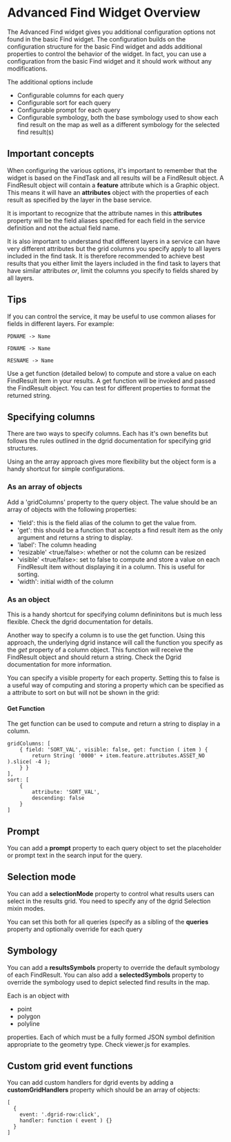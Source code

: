 # Advanced Find Widget Overview

The Advanced Find widget gives you additional configuration options not found in the basic Find widget.  The configuration builds on the configuration structure for the basic Find widget and adds additional properties to control the behavior of the widget.  In fact, you can use a configuration from the basic Find widget and it should work without any modifications.

The additional options include

* Configurable columns for each query
* Configurable sort for each query
* Configurable prompt for each query
* Configurable symbology, both the base symbology used to show each find result on the map as well as a different symbology for the selected find result(s)

## Important concepts

When configuring the various options, it's important to remember that the widget is based on the FindTask and all results will be a FindResult object.  A FindResult object will contain a **feature** attribute which is a Graphic object.  This means it will have an **attributes** object with the properties of each result as specified by the layer in the base service.

It is important to recognize that the attribute names in this **attributes** property will be the field aliases specified for each field in the service definition and not the actual field name.

It is also important to understand that different layers in a service can have very different attributes but the grid columns you specify apply to all layers included in the find task.  It is therefore recommended to achieve best results that you either limit the layers included in the find task to layers that have similar attributes *or*, limit the columns you specify to fields shared by all layers.

## Tips

If you can control the service, it may be useful to use common aliases for fields in different layers.  For example:

```
PDNAME -> Name
```

```
FDNAME -> Name
```

```
RESNAME -> Name
```

Use a get function (detailed below) to compute and store a value on each FindResult item in your results.  A get function will be invoked and passed the FindResult object.  You can test for different properties to format the returned string.


## Specifying columns

There are two ways to specify columns.  Each has it's own benefits but follows the rules outlined in the dgrid documentation for specifying grid structures.

Using an the array approach gives more flexibility but the object form is a handy shortcut for simple configurations.

### As an array of objects

Add a 'gridColumns' property to the query object.  The value should be an array of objects with the following properties:

- 'field': this is the field alias of the column to get the value from.
- 'get': this should be a function that accepts a find result item as the only argument and returns a string to display.
- 'label': The column heading
- 'resizable' <true/false>: whether or not the column can be resized
- 'visible' <true/false>: set to false to compute and store a value on each FindResult item without displaying it in a column.  This is useful for sorting.
- 'width': initial width of the column


### As an object

This is a handy shortcut for specifying column defininitons but is much less flexible.  Check the dgrid documentation for details.

Another way to specify a column is to use the get function.  Using this approach, the underlying dgrid instance will call the function you specify as the *get* property of a column object.  This function will receive the FindResult object and should return a string.  Check the Dgrid documentation for more information.

You can specify a visible property for each property.  Setting this to false is a useful way of computing and storing a property which can be specified as a attribute to sort on but will not be shown in the grid:

#### Get Function

The get function can be used to compute and return a string to display in a column.
```
gridColumns: [
    { field: 'SORT_VAL', visible: false, get: function ( item ) {
        return String( '0000' + item.feature.attributes.ASSET_NO ).slice( -4 );
    } }
],
sort: [
    {
        attribute: 'SORT_VAL',
        descending: false
    }
]
```

## Prompt

You can add a **prompt** property to each query object to set the placeholder or prompt text in the search input for the query.

## Selection mode

You can add a **selectionMode** property to control what results users can select in the results grid.  You need to specify any of the dgrid Selection mixin modes.

You can set this both for all queries (specify as a sibling of the **queries** property and optionally override for each query

## Symbology

You can add a **resultsSymbols** property to override the default symbology of each FindResult.  You can also add a **selectedSymbols** property to override the symbology used to depict selected find results in the map.

Each is an object with

* point
* polygon
* polyline

properties.  Each of which must be a fully formed JSON symbol definition appropriate to the geometry type.  Check viewer.js for examples.


## Custom grid event functions

You can add custom handlers for dgrid events by adding a **customGridHandlers** property which should be an array of objects:

```
[
  {
    event: '.dgrid-row:click',
    handler: function ( event ) {}
  }
]
```


